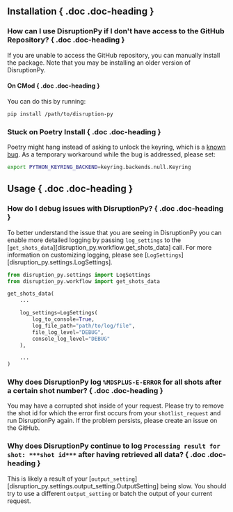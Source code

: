 ## Installation { .doc .doc-heading }

### How can I use DisruptionPy if I don't have access to the GitHub Repository? { .doc .doc-heading }
If you are unable to access the GitHub repository, you can manually install the package. Note that you may be installing an older version of DisruptionPy.

#### On CMod { .doc .doc-heading }
You can do this by running:
```bash
pip install /path/to/disruption-py
```

### Stuck on Poetry Install { .doc .doc-heading }
Poetry might hang instead of asking to unlock the keyring, which is a [known bug](https://github.com/python-poetry/poetry/issues/8623).
As a temporary workaround while the bug is addressed, please set:
```bash
export PYTHON_KEYRING_BACKEND=keyring.backends.null.Keyring
```

## Usage { .doc .doc-heading }

### How do I debug issues with DisruptionPy? { .doc .doc-heading }
To better understand the issue that you are seeing in DisruptionPy you can enable more detailed logging by passing `log_settings` to the [`get_shots_data`][disruption_py.workflow.get_shots_data] call. For more information on customizing logging, please see [`LogSettings`][disruption_py.settings.LogSettings].

```python
from disruption_py.settings import LogSettings
from disruption_py.workflow import get_shots_data

get_shots_data(
    ...

    log_settings=LogSettings(
        log_to_console=True,
        log_file_path="path/to/log/file",
        file_log_level="DEBUG",
        console_log_level="DEBUG"
    ),

    ...
)
```

### Why does DisruptionPy log `%MDSPLUS-E-ERROR` for all shots after a certain shot number? { .doc .doc-heading }
You may have a corrupted shot inside of your request. Please try to remove the shot id for which the error first occurs from your `shotlist_request` and run DisruptionPy again. If the problem persists, please create an issue on the GitHub.

### Why does DisruptionPy continue to log `Processing result for shot: ***shot id***` after having retrieved all data? { .doc .doc-heading }
This is likely a result of your [`output_setting`][disruption_py.settings.output_setting.OutputSetting] being slow. You should try to use a different `output_setting` or batch the output of your current request.